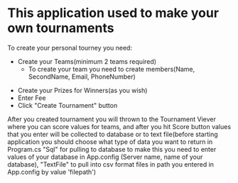 # This application used to make your own tournaments
To create your personal tourney you need:
- Create your Teams(minimum 2 teams required)
  - To create your team you need to create members(Name, SecondName, Email, PhoneNumber)
* Create your Prizes for Winners(as you wish)
* Enter Fee
* Click "Create Tournament" button


After you created tournament you will thrown to the Tournament Viever where you can score values for teams, and after you hit Score button values that you enter will be collected to database or to text file(before starting application you should choose what type of data you want to return in Program.cs "Sql" for pulling to database to make this you need to enter values of your database in App.config (Server name, name of your database), "TextFile" to pull into csv format files in path you entered in App.config by value 'filepath')
